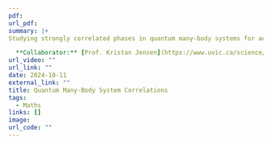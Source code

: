 ```yaml
---
pdf: 
url_pdf: 
summary: |+ 
Studying strongly correlated phases in quantum many-body systems for accessing lower temperature regimes in quantum measurements. We make use of the holographic framework of AdS/CFT to understand and perform quantum tasks more efficiently through quantum algorithms with a path integral formulation.

  **Collaborator:** [Prof. Kristan Jensen](https://www.uvic.ca/science/physics/vispa/people/faculty/jensen--kristan.php)
url_video: ""
url_link: ""
date: 2024-10-11
external_link: ""
title: Quantum Many-Body System Correlations
tags:
  - Maths
links: []
image: 
url_code: ""
---
```

